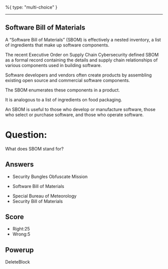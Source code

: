 %{
 type: "multi-choice"
}

---
## Software Bill of Materials
A “Software Bill of Materials” (SBOM) is
effectively a nested inventory,
a list of ingredients that make up
software components.

The recent Executive Order on Supply Chain Cybersecurity
defined SBOM as a formal record containing the details and supply chain
relationships of various components used in building software.  

Software developers and vendors often create products by
assembling existing open source and commercial software components.  

The SBOM enumerates these components in a product.  

It is analogous to a list of ingredients on food packaging. 

An SBOM is useful to those who develop or manufacture software,
those who select or purchase software, and those who operate software.  


# Question:
What does SBOM stand for?

## Answers
- Security Bungles Obfuscate Mission
* Software Bill of Materials
- Special Bureau of Meteorology
- Security Bill of Materials

## Score
- Right:25
- Wrong:5

## Powerup
DeleteBlock
